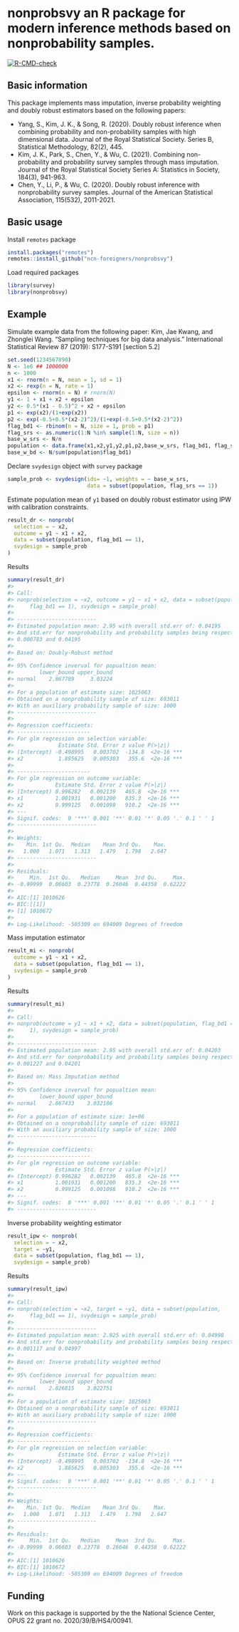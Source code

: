 
<!-- README.md is generated from README.Rmd. Please edit that file -->

# nonprobsvy an R package for modern inference methods based on nonprobability samples.

<!-- badges: start -->

[![R-CMD-check](https://github.com/ncn-foreigners/nonprobsvy/workflows/R-CMD-check/badge.svg)](https://github.com/ncn-foreigners/nonprobsvy/actions)
<!-- badges: end -->

## Basic information

This package implements mass imputation, inverse probability weighting
and doubly robust estimators based on the following papers:

- Yang, S., Kim, J. K., & Song, R. (2020). Doubly robust inference when
  combining probability and non-probability samples with high
  dimensional data. Journal of the Royal Statistical Society. Series B,
  Statistical Methodology, 82(2), 445.
- Kim, J. K., Park, S., Chen, Y., & Wu, C. (2021). Combining
  non-probability and probability survey samples through mass
  imputation. Journal of the Royal Statistical Society Series A:
  Statistics in Society, 184(3), 941-963.
- Chen, Y., Li, P., & Wu, C. (2020). Doubly robust inference with
  nonprobability survey samples. Journal of the American Statistical
  Association, 115(532), 2011-2021.

## Basic usage

Install `remotes` package

``` r
install.packages("remotes")
remotes::install_github("ncn-foreigners/nonprobsvy")
```

Load required packages

``` r
library(survey)
library(nonprobsvy)
```

## Example

Simulate example data from the following paper: Kim, Jae Kwang, and
Zhonglei Wang. “Sampling techniques for big data analysis.”
International Statistical Review 87 (2019): S177-S191 \[section 5.2\]

``` r
set.seed(1234567890)
N <- 1e6 ## 1000000
n <- 1000
x1 <- rnorm(n = N, mean = 1, sd = 1)
x2 <- rexp(n = N, rate = 1)
epsilon <- rnorm(n = N) # rnorm(N)
y1 <- 1 + x1 + x2 + epsilon
y2 <- 0.5*(x1 - 0.5)^2 + x2 + epsilon
p1 <- exp(x2)/(1+exp(x2))
p2 <- exp(-0.5+0.5*(x2-2)^2)/(1+exp(-0.5+0.5*(x2-2)^2))
flag_bd1 <- rbinom(n = N, size = 1, prob = p1)
flag_srs <- as.numeric(1:N %in% sample(1:N, size = n))
base_w_srs <- N/n
population <- data.frame(x1,x2,y1,y2,p1,p2,base_w_srs, flag_bd1, flag_srs)
base_w_bd <- N/sum(population$flag_bd1)
```

Declare `svydesign` object with `survey` package

``` r
sample_prob <- svydesign(ids= ~1, weights = ~ base_w_srs, 
                         data = subset(population, flag_srs == 1))
```

Estimate population mean of `y1` based on doubly robust estimator using
IPW with calibration constraints.

``` r
result_dr <- nonprob(
  selection = ~ x2,
  outcome = y1 ~ x1 + x2,
  data = subset(population, flag_bd1 == 1),
  svydesign = sample_prob
)
```

Results

``` r
summary(result_dr)
#> 
#> Call:
#> nonprob(selection = ~x2, outcome = y1 ~ x1 + x2, data = subset(population, 
#>     flag_bd1 == 1), svydesign = sample_prob)
#> 
#> -------------------------
#> Estimated population mean: 2.95 with overall std.err of: 0.04195
#> And std.err for nonprobability and probability samples being respectively:
#> 0.000783 and 0.04195
#> 
#> Based on: Doubly-Robust method
#> 
#> 95% Confidence inverval for popualtion mean:
#>        lower_bound upper_bound
#> normal    2.867789     3.03224
#> 
#> For a population of estimate size: 1025063
#> Obtained on a nonprobability sample of size: 693011
#> With an auxiliary probability sample of size: 1000
#> -------------------------
#> 
#> Regression coefficients:
#> -----------------------
#> For glm regression on selection variable:
#>              Estimate Std. Error z value P(>|z|)    
#> (Intercept) -0.498995   0.003702  -134.8  <2e-16 ***
#> x2           1.885625   0.005303   355.6  <2e-16 ***
#> 
#> -----------------------
#> For glm regression on outcome variable:
#>             Estimate Std. Error z value P(>|z|)    
#> (Intercept) 0.996282   0.002139   465.8  <2e-16 ***
#> x1          1.001931   0.001200   835.3  <2e-16 ***
#> x2          0.999125   0.001098   910.2  <2e-16 ***
#> ---
#> Signif. codes:  0 '***' 0.001 '**' 0.01 '*' 0.05 '.' 0.1 ' ' 1
#> -------------------------
#> 
#> Weights:
#>    Min. 1st Qu.  Median    Mean 3rd Qu.    Max. 
#>   1.000   1.071   1.313   1.479   1.798   2.647 
#> -------------------------
#> 
#> Residuals:
#>     Min.  1st Qu.   Median     Mean  3rd Qu.     Max. 
#> -0.99999  0.06603  0.23778  0.26046  0.44358  0.62222 
#> 
#> AIC:[1] 1010626
#> BIC:[[1]]
#> [1] 1010672
#> 
#> Log-Likelihood: -505309 on 694009 Degrees of freedom
```

Mass imputation estimator

``` r
result_mi <- nonprob(
  outcome = y1 ~ x1 + x2,
  data = subset(population, flag_bd1 == 1),
  svydesign = sample_prob
)
```

Results

``` r
summary(result_mi)
#> 
#> Call:
#> nonprob(outcome = y1 ~ x1 + x2, data = subset(population, flag_bd1 == 
#>     1), svydesign = sample_prob)
#> 
#> -------------------------
#> Estimated population mean: 2.95 with overall std.err of: 0.04203
#> And std.err for nonprobability and probability samples being respectively:
#> 0.001227 and 0.04201
#> 
#> Based on: Mass Imputation method
#> 
#> 95% Confidence inverval for popualtion mean:
#>        lower_bound upper_bound
#> normal    2.867433    3.032186
#> 
#> For a population of estimate size: 1e+06
#> Obtained on a nonprobability sample of size: 693011
#> With an auxiliary probability sample of size: 1000
#> -------------------------
#> 
#> Regression coefficients:
#> -----------------------
#> For glm regression on outcome variable:
#>             Estimate Std. Error z value P(>|z|)    
#> (Intercept) 0.996282   0.002139   465.8  <2e-16 ***
#> x1          1.001931   0.001200   835.3  <2e-16 ***
#> x2          0.999125   0.001098   910.2  <2e-16 ***
#> ---
#> Signif. codes:  0 '***' 0.001 '**' 0.01 '*' 0.05 '.' 0.1 ' ' 1
#> -------------------------
```

Inverse probability weighting estimator

``` r
result_ipw <- nonprob(
  selection = ~ x2,
  target = ~y1,
  data = subset(population, flag_bd1 == 1),
  svydesign = sample_prob)
```

Results

``` r
summary(result_ipw)
#> 
#> Call:
#> nonprob(selection = ~x2, target = ~y1, data = subset(population, 
#>     flag_bd1 == 1), svydesign = sample_prob)
#> 
#> -------------------------
#> Estimated population mean: 2.925 with overall std.err of: 0.04998
#> And std.err for nonprobability and probability samples being respectively:
#> 0.001117 and 0.04997
#> 
#> Based on: Inverse probability weighted method
#> 
#> 95% Confidence inverval for popualtion mean:
#>        lower_bound upper_bound
#> normal    2.826815    3.022751
#> 
#> For a population of estimate size: 1025063
#> Obtained on a nonprobability sample of size: 693011
#> With an auxiliary probability sample of size: 1000
#> -------------------------
#> 
#> Regression coefficients:
#> -----------------------
#> For glm regression on selection variable:
#>              Estimate Std. Error z value P(>|z|)    
#> (Intercept) -0.498995   0.003702  -134.8  <2e-16 ***
#> x2           1.885625   0.005303   355.6  <2e-16 ***
#> ---
#> Signif. codes:  0 '***' 0.001 '**' 0.01 '*' 0.05 '.' 0.1 ' ' 1
#> -------------------------
#> 
#> Weights:
#>    Min. 1st Qu.  Median    Mean 3rd Qu.    Max. 
#>   1.000   1.071   1.313   1.479   1.798   2.647 
#> -------------------------
#> 
#> Residuals:
#>     Min.  1st Qu.   Median     Mean  3rd Qu.     Max. 
#> -0.99999  0.06603  0.23778  0.26046  0.44358  0.62222 
#> 
#> AIC:[1] 1010626
#> BIC:[1] 1010672
#> Log-Likelihood: -505309 on 694009 Degrees of freedom
```

## Funding

Work on this package is supported by the the National Science Center,
OPUS 22 grant no. 2020/39/B/HS4/00941.

